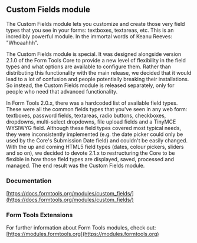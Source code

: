 ## Custom Fields module

The Custom Fields module lets you customize and create those very field types that you see in your forms: textboxes, 
textareas, etc. This is an incredibly powerful module. In the immortal words of Keanu Reeves: "Whoaahhh".

The Custom Fields module is special. It was designed alongside version 2.1.0 of the Form Tools Core to provide a new
level of flexibility in the field types and what options are available to configure them. Rather than distributing
this functionality with the main release, we decided that it would lead to a lot of confusion and people potentially
breaking their installations. So instead, the Custom Fields module is released separately, only for people who need that
advanced functionality.

In Form Tools 2.0.x, there was a hardcoded list of available field types. These were all the common fields types that
you've seen in any web form: textboxes, password fields, textareas, radio buttons, checkboxes, dropdowns, multi-select
dropdowns, file upload fields and a TinyMCE WYSIWYG field. Although these field types covered most typical needs, they
were inconsistently implemented (e.g. the date picker could only be used by the Core's Submission Date field) and
couldn't be easily changed. With the up and coming HTML5 field types (dates, colour pickers, sliders and so on), we
decided to devote 2.1.x to restructuring the Core to be flexible in how those field types are displayed, saved,
processed and managed. The end result was the Custom Fields module.

### Documentation

[https://docs.formtools.org/modules/custom_fields/](https://docs.formtools.org/modules/custom_fields/)

### Form Tools Extensions

For further information about Form Tools modules, check out: 
[https://modules.formtools.org](https://modules.formtools.org)
